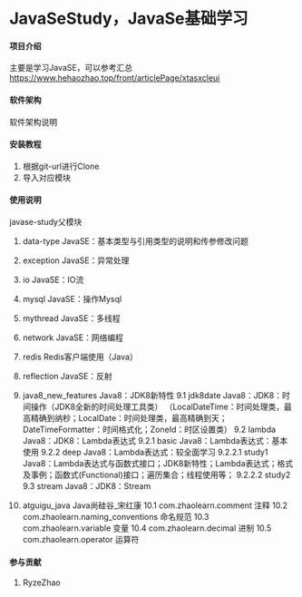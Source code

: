 # JavaSeStudy，JavaSe基础学习

#### 项目介绍
主要是学习JavaSE，可以参考汇总
https://www.hehaozhao.top/front/articlePage/xtasxcleui

#### 软件架构
软件架构说明


#### 安装教程
1. 根据git-url进行Clone
2. 导入对应模块

#### 使用说明
javase-study父模块

1.  data-type                           JavaSE：基本类型与引用类型的说明和传参修改问题
2.  exception                           JavaSE：异常处理
3.  io                                  JavaSE：IO流
4.  mysql                               JavaSE：操作Mysql
5.  mythread                            JavaSE：多线程
6.  network                             JavaSE：网络编程
7.  redis                               Redis客户端使用（Java）
8.  reflection                          JavaSE：反射
9.  java8_new_features                  Java8：JDK8新特性
 9.1    jdk8date                            Java8：JDK8：时间操作（JDK8全新的时间处理工具类）  （LocalDateTime：时间处理类，最高精确到纳秒；LocalDate：时间处理类，最高精确到天；DateTimeFormatter：时间格式化；ZoneId：时区设置类）
 9.2    lambda                              Java8：JDK8：Lambda表达式
    9.2.1   basic                               Java8：Lambda表达式：基本使用
    9.2.2   deep                                Java8：Lambda表达式：较全面学习
        9.2.2.1     study1                          Java8：Lambda表达式与函数式接口；JDK8新特性；Lambda表达式；格式及事例；函数式(Functional)接口；遍历集合；线程使用等；
        9.2.2.2     study2                          
 9.3    stream                              Java8：JDK8：Stream   
   
   

10. atguigu_java    Java尚硅谷_宋红康
    10.1    com.zhaolearn.comment                   注释
    10.2    com.zhaolearn.naming_conventions        命名规范
    10.3    com.zhaolearn.variable                  变量
    10.4    com.zhaolearn.decimal                   进制
    10.5    com.zhaolearn.operator                  运算符

    
    
    
    
    
    
#### 参与贡献
1. RyzeZhao

#### 